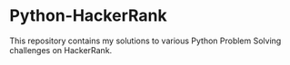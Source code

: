 # Python-HackerRank
This repository contains my solutions to various Python Problem Solving challenges on HackerRank.
